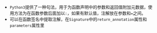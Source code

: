 - `Python3`提供了一种句法，用于为函数声明中的参数和返回值附加元数据，使用方法为在函数参数后面加以`:`，如果有默认值，注解放在参数和`=`之间。
- 可以在函数签名中提取注解，在`Signature`中的`return_annotation`属性和`parameters`属性里
